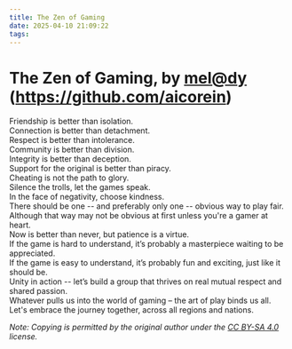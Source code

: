 ```yaml
---
title: The Zen of Gaming
date: 2025-04-10 21:09:22
tags:
---
```

# The Zen of Gaming, by [mel@dy](https://steamcommunity.com/id/melodyecho/) (<https://github.com/aicorein>)
Friendship is better than isolation.  
Connection is better than detachment.  
Respect is better than intolerance.  
Community is better than division.  
Integrity is better than deception.  
Support for the original is better than piracy.  
Cheating is not the path to glory.  
Silence the trolls, let the games speak.  
In the face of negativity, choose kindness.  
There should be one -- and preferably only one -- obvious way to play fair.  
Although that way may not be obvious at first unless you're a gamer at heart.  
Now is better than never, but patience is a virtue.  
If the game is hard to understand, it’s probably a masterpiece waiting to be appreciated.  
If the game is easy to understand, it’s probably fun and exciting, just like it should be.  
Unity in action -- let’s build a group that thrives on real mutual respect and shared passion.  
Whatever pulls us into the world of gaming – the art of play binds us all.  
Let's embrace the journey together, across all regions and nations.

*Note: Copying is permitted by the original author under the [CC BY-SA 4.0](https://creativecommons.org/licenses/by-sa/4.0/deed) license.*

